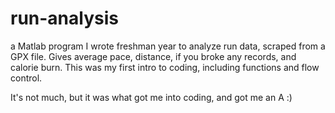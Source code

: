 # run-analysis
a Matlab program I wrote freshman year to analyze run data, scraped from a GPX file.
Gives average pace, distance, if you broke any records, and calorie burn. 
This was my first intro to coding, including functions and flow control.

It's not much, but it was what got me into coding, and got me an A :)
